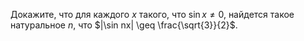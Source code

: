 Докажите, что для каждого $x$ такого, что $\sin x \neq 0$, найдется такое
натуральное $n$, что $|\sin nx| \geq \frac{\sqrt{3}}{2}$.